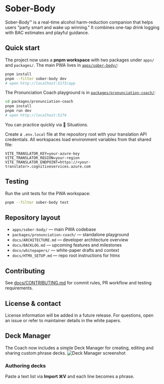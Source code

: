 # Sober-Body

Sober-Body™ is a real-time alcohol harm-reduction companion that helps users "party smart and wake up winning." It combines one-tap drink logging with BAC estimates and playful guidance.

## Quick start

The project now uses a **pnpm workspace** with two packages under `apps/` and `packages/`.
The main PWA lives in [`apps/sober-body/`](apps/sober-body/):

```bash
pnpm install
pnpm --filter sober-body dev
# open http://localhost:5173/app
```

The Pronunciation Coach playground is in [`packages/pronunciation-coach/`](packages/pronunciation-coach/):

```bash
cd packages/pronunciation-coach
pnpm install
pnpm run dev
# open http://localhost:5174
```

You can practice quickly via 🎒 Situations.

Create a `.env.local` file at the repository root with your translation API
credentials. All workspaces load environment variables from that shared file:

```dotenv
VITE_TRANSLATOR_KEY=your-azure-key
VITE_TRANSLATOR_REGION=your-region
VITE_TRANSLATOR_ENDPOINT=https://<your-translator>.cognitiveservices.azure.com
```

## Testing

Run the unit tests for the PWA workspace:

```bash
pnpm --filter sober-body test
```

## Repository layout

- `apps/sober-body/` &mdash; main PWA codebase
- `packages/pronunciation-coach/` &mdash; standalone playground
- `docs/ARCHITECTURE.md` &mdash; developer architecture overview
- `docs/BACKLOG.md` &mdash; upcoming features and milestones
- `docs/whitepapers/` &mdash; white-paper drafts and context
- `docs/HTMX_SETUP.md` &mdash; repo root instructions for htmx

## Contributing

See [docs/CONTRIBUTING.md](docs/CONTRIBUTING.md) for commit rules, PR workflow and testing requirements.

## License & contact

License information will be added in a future release. For questions, open an issue or refer to maintainer details in the white papers.

## Deck Manager

The Coach now includes a simple Deck Manager for creating, editing and sharing custom phrase decks.
![Deck Manager screenshot](docs/images/deck-manager.png)

### Authoring decks

Paste a text list via **Import ⌘V** and each line becomes a phrase.

